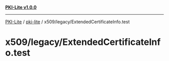 [**PKI-Lite v1.0.0**](../../../../README.md)

---

[PKI-Lite](../../../../README.md) / [pki-lite](../../../README.md) / x509/legacy/ExtendedCertificateInfo.test

# x509/legacy/ExtendedCertificateInfo.test
